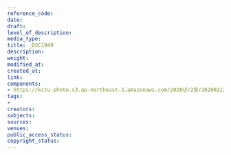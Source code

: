 ```yaml
---
reference_code: 
date: 
draft: 
level_of_description: 
media_type: 
title: _DSC1949
description: 
weight: 
modified_at: 
created_at: 
link: 
components:
- https://kctu-photo.s3.ap-northeast-2.amazonaws.com/2020년/2월/20200212_죽음을+멈추는+2.22+희망버스+출발+기자회견/_DSC1949.jpg
tags:
- 
creators: 
subjects: 
sources: 
venues: 
public_access_status: 
copyright_status: 
---
```

